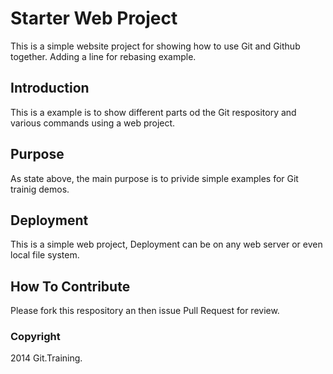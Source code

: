 # Starter Web Project

This is a simple website project for showing how to use Git and Github together. Adding a line for rebasing example.

## Introduction

This is a example is to show different parts od the Git respository and various commands using a web project.

## Purpose
As state above, the main purpose is to privide simple examples for Git trainig demos.

## Deployment

This is a simple web project, Deployment can be on any web server or even local file system.

## How To Contribute

Please fork this respository an then issue Pull Request for review.

### Copyright
2014 Git.Training.